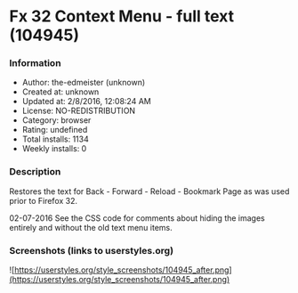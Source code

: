 # Fx 32 Context Menu - full text (104945)

### Information
- Author: the-edmeister (unknown)
- Created at: unknown
- Updated at: 2/8/2016, 12:08:24 AM
- License: NO-REDISTRIBUTION
- Category: browser
- Rating: undefined
- Total installs: 1134
- Weekly installs: 0


### Description
Restores the text for Back - Forward - Reload - Bookmark Page as was used prior to Firefox 32.

02-07-2016 See the CSS code for comments about hiding the images entirely and without the old text menu items.


### Screenshots (links to userstyles.org)
![https://userstyles.org/style_screenshots/104945_after.png](https://userstyles.org/style_screenshots/104945_after.png)


